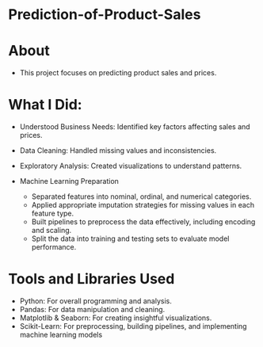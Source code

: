 # Prediction-of-Product-Sales

# About
 - This project focuses on predicting product sales and prices.

# What I Did:
- Understood Business Needs: Identified key factors affecting sales and prices.

- Data Cleaning: Handled missing values and inconsistencies.

- Exploratory Analysis: Created visualizations to understand patterns.
  
- Machine Learning Preparation
   - Separated features into nominal, ordinal, and numerical categories.
   - Applied appropriate imputation strategies for missing values in each feature type.
   - Built pipelines to preprocess the data effectively, including encoding and scaling.
   - Split the data into training and testing sets to evaluate model performance.
 
# Tools and Libraries Used
 - Python: For overall programming and analysis.
 - Pandas: For data manipulation and cleaning.
 - Matplotlib & Seaborn: For creating insightful visualizations.
 - Scikit-Learn: For preprocessing, building pipelines, and implementing machine learning models


